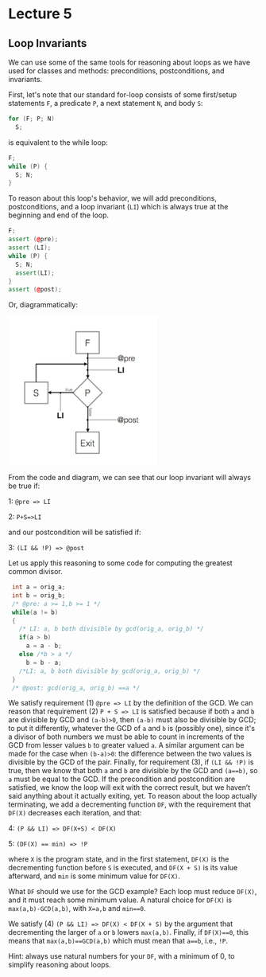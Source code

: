 # Lecture 5

## Loop Invariants

We can use some of the same tools for reasoning about loops as we have used for classes and
methods: preconditions, postconditions, and invariants.

First, let's note that our standard for-loop consists of some first/setup statements `F`, a
predicate `P`, a next statement `N`, and body `S`:
```c++
for (F; P; N)
  S;
```
is equivalent to the while loop:
```c++
F;
while (P) {
  S; N;
}
```

To reason about this loop's behavior, we will add preconditions, postconditions, and a loop
invariant (`LI`) which is always true at the beginning and end of the loop.
```c++
F;
assert (@pre);
assert (LI);
while (P) {
  S; N;
  assert(LI);
}
assert (@post);
```
Or, diagrammatically:

<img src="fig/loopinvariant.png" alt="fig" width="300"/>

From the code and diagram, we can see that our loop invariant will always be true if:

1: `@pre => LI`

2: `P+S=>LI`

and our postcondition will be satisfied if:

3: `(LI && !P) => @post`

Let us apply this reasoning to some code for computing the greatest common divisor.
```c++
 int a = orig_a;
 int b = orig_b;
 /* @pre: a >= 1,b >= 1 */
 while(a != b)
 {
   /* LI: a, b both divisible by gcd(orig_a, orig_b) */
   if(a > b)
     a = a - b;
   else /*b > a */
     b = b - a;
   /*LI: a, b both divisible by gcd(orig_a, orig_b) */
 }
 /* @post: gcd(orig_a, orig_b) ==a */
```
We satisfy requirement (1) `@pre => LI` by the definition of the GCD. We can reason that
requirement (2) `P + S => LI` is satisfied because if both `a` and `b` are divisible by GCD
and `(a-b)>0`, then `(a-b)` must also be divisible by GCD; to put it differently, whatever the GCD of `a` and `b` is (possibly one), since it's a divisor of both numbers we must be able to count in increments of the GCD from lesser values `b` to greater valued `a`. A similar argument can be made for
the case when `(b-a)>0`: the difference between the two values is divisible by the GCD of the pair. Finally, for requirement (3), if `(LI && !P)` is true, then we know
that both `a` and `b` are divisible by the GCD and `(a==b)`, so `a` must be equal to the GCD.
If the precondition and postcondition are satisfied, we know the loop will exit with the correct
result, but we haven’t said anything about it actually exiting, yet. To reason about the loop
actually terminating, we add a decrementing function `DF`, with the requirement that `DF(X)`
decreases each iteration, and that:

4: `(P && LI) => DF(X+S) < DF(X)`

5: `(DF(X) == min) => !P`

where `X` is the program state, and in the first statement, `DF(X)` is the decrementing function
before `S` is executed, and `DF(X + S)` is its value afterward, and `min` is some minimum value
for `DF(X)`.

What `DF` should we use for the GCD example? Each loop must reduce `DF(X)`,
and it must reach some minimum value. A natural choice for `DF(X)` is `max(a,b)-GCD(a,b)`,
with `X=a,b` and `min==0`.

We satisfy (4) `(P && LI) => DF(X) < DF(X + S)` by the argument that decrementing the
larger of `a` or `b` lowers `max(a,b)`. Finally, if `DF(X)==0`, this means that `max(a,b)==GCD(a,b)`
which must mean that `a==b`, i.e., `!P`.

Hint: always use natural numbers for your `DF`, with a minimum of 0, to simplify reasoning
about loops.

